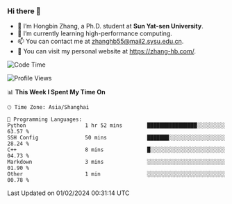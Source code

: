 ### Hi there 👋

- 🔭 I’m Hongbin Zhang, a Ph.D. student at **Sun Yat-sen University**.
- 🌱 I’m currently learning high-performance computing.
- 📫 You can contact me at zhanghb55@mail2.sysu.edu.cn.
- 👀 You can visit my personal website at https://zhang-hb.com/.

<!--START_SECTION:waka-->
![Code Time](http://img.shields.io/badge/Code%20Time-302%20hrs%2049%20mins-blue)

![Profile Views](http://img.shields.io/badge/Profile%20Views-0-blue)

📊 **This Week I Spent My Time On** 

```text
🕑︎ Time Zone: Asia/Shanghai

💬 Programming Languages: 
Python                   1 hr 52 mins        ████████████████░░░░░░░░░   63.57 % 
SSH Config               50 mins             ███████░░░░░░░░░░░░░░░░░░   28.24 % 
C++                      8 mins              █░░░░░░░░░░░░░░░░░░░░░░░░   04.73 % 
Markdown                 3 mins              ░░░░░░░░░░░░░░░░░░░░░░░░░   01.90 % 
Other                    1 min               ░░░░░░░░░░░░░░░░░░░░░░░░░   00.78 % 
```


 Last Updated on 01/02/2024 00:31:14 UTC
<!--END_SECTION:waka-->
